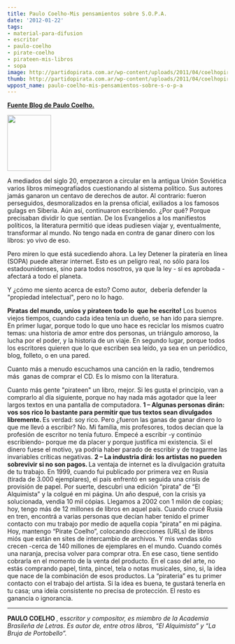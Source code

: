 ```yaml
---
title: Paulo Coelho-Mis pensamientos sobre S.O.P.A.
date: '2012-01-22'
tags:
- material-para-difusion
- escritor
- paulo-coelho
- pirate-coelho
- pirateen-mis-libros
- sopa
image: http://partidopirata.com.ar/wp-content/uploads/2011/04/coelhopirate.jpg
thumb: http://partidopirata.com.ar/wp-content/uploads/2011/04/coelhopirate-100x115.jpg
wppost_name: paulo-coelho-mis-pensamientos-sobre-s-o-p-a
---
```


<strong><a href="http://paulocoelhoblog.com/2012/01/20/welcome-to-pirate-my-books/" target="_blank">Fuente Blog de Paulo Coelho.</a></strong>

<a href="http://partidopirata.com.ar/wp-content/uploads/2011/04/coelhopirate.jpg"><img class="size-full wp-image-853" title="coelhopirate" src="http://partidopirata.com.ar/wp-content/uploads/2011/04/coelhopirate.jpg" alt="" width="100" height="128" /></a>


A mediados del siglo 20, empezaron a circular en la antigua Unión Soviética varios libros mimeografiados cuestionando al sistema político. Sus autores jamás ganaron un centavo de derechos de autor.
Al contrario: fueron perseguidos, desmoralizados en la prensa oficial, exiliados a los famosos gulags en Siberia. Aún así, continuaron escribiendo.
¿Por qué? Porque precisaban dividir lo que sentían. De los Evangelios a los manifiestos políticos, la literatura permitió que ideas pudiesen viajar y, eventualmente, transformar al mundo.
No tengo nada en contra de ganar dinero con los libros: yo vivo de eso.

Pero miren lo que está sucediendo ahora. La ley Detener la piratería en línea (SOPA) puede alterar internet. Esto es un peligro real, no sólo para los estadounidenses, sino para todos nosotros, ya que la ley - si es aprobada - afectará a todo el planeta.

Y ¿cómo me siento acerca de esto?
Como autor,  debería defender la "propiedad intelectual", pero no lo hago.

<strong>Piratas del mundo, uníos y pirateen todo lo  que he escrito!</strong>
Los buenos viejos tiempos, cuando cada idea tenía un dueño, se han ido para siempre.
En primer lugar, porque todo lo que uno hace es reciclar los mismos cuatro temas: una historia de amor entre dos personas, un triángulo amoroso, la lucha por el poder, y la historia de un viaje.
En segundo lugar, porque todos los escritores quieren que lo que escriben sea leído, ya sea en un periódico, blog, folleto, o en una pared.

Cuanto más a menudo escuchamos una canción en la radio, tendremos más  ganas de comprar el CD. Es lo mismo con la literatura.

Cuanto más gente "pirateen" un libro, mejor. Si les gusta el principio, van a comprarlo al día siguiente, porque no hay nada más agotador que la leer largos textos en una pantalla de computadora.
<strong>1 – Algunas personas dirán: vos sos rico lo bastante para permitir que tus textos sean divulgados libremente. </strong>
Es verdad: soy rico. Pero ¿fueron las ganas de ganar dinero lo que me llevó a escribir?
No. Mi família, mis profesores, todos decian que la profesión de escritor no tenía futuro. Empecé a escribir -y continúo escribiendo- porque me da placer y porque justifica mi existencia. Si el dinero fuese el motivo, ya podria haber parado de escribir y de tragarme las invariables críticas negativas.
<strong>
2 – La industria dirá: los artistas no pueden sobrevivir si no son pagos. </strong>
La ventaja de internet es la divulgación gratuita de tu trabajo.
En 1999, cuando fui publicado por primera vez en Rusia (tirada de 3.000 ejemplares), el país enfrentó en seguida una crisis de provisión de papel. Por suerte, descubri una edición “pirata” de “El Alquimista” y la colgué en mi página. Un año despué, con la crisis ya solucionada, vendia 10 mil cópias.
Llegamos a 2002 con 1 milón de copias; hoy, tengo más de 12 millones de libros en aquel país.
Cuando crucé Rusia en tren, encontrá a varias personas que decían haber tenido el primer contacto con mu trabajo por medio de aquella copia “pirata” en mi página.
Hoy, mantengo “Pirate Coelho”, colocando direcciones (URLs) de libros miós que están en sites de intercambio de archivos. Y mis vendas sólo crecen -cerca de 140 millones de ejemplares en el mundo.
Cuando comés una naranja, precisa volver para comprar otra. En ese caso, tiene sentido cobrarla en el momento de la venta del producto.
En el caso del arte, no estás comprando papel, tinta, pincel, tela o notas musicales, sino, si, la idea que nace de la combinación de esos productos.
La “pirateria” es tu primer contacto con el trabajo del artista.
Si la idea es buena, te gustará tenerla en tu casa; una ideia consistente no precisa de protección.
El resto es ganancia o ignorancia.

<hr />

<strong>PAULO COELHO </strong>, es<em>scritor y compositor, es miembro de la Academia Brasileña de Letras. Es autor de, entre otros libros, “El Alquimista” y “La Bruja de Portobello”.</em>
